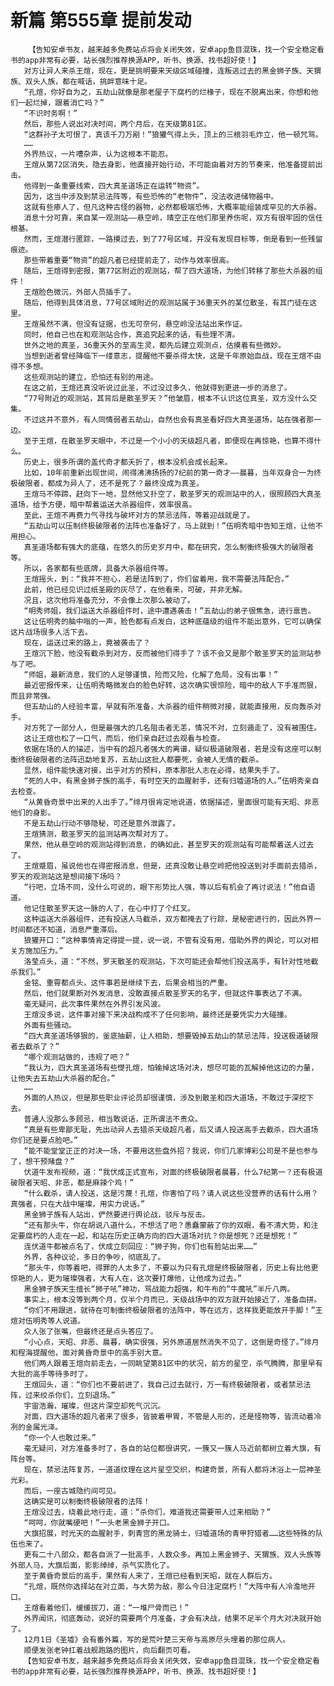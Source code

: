 # 新篇 第555章 提前发动
        【告知安卓书友，越来越多免费站点将会关闭失效，安卓app鱼目混珠，找一个安全稳定看书的app非常有必要，站长强烈推荐换源APP，听书、换源、找书超好使！】
       对方让异人来杀王煊，现在，更是挑明要来天级区域碰撞，连叛逃过去的黑金狮子族、天猬族、双头人族，都在喊话，挑衅意味十足。
       “孔煊，你好自为之，五劫山就像是那老屋子下腐朽的烂椽子，现在不脱离出来，你想和他们一起烂掉，跟着消亡吗？”
       “不识时务啊！”
       然后，那些人说出对决时间，两个月后，在天级第81区。
       “这群孙子太可恨了，真该千刀万剐！”狼獾气得上头，顶上的三根羽毛炸立，他一顿咒骂。
       ……
       外界热议，一片嘈杂声，认为这根本不能忍。
       王煊从第72区消失，隐去身影，他直接开始行动，不可能由着对方的节奏来，他准备提前出击。
       他得到一条重要线索，四大真圣道场正在运转“物资”。
       因为，这当中涉及到禁忌法阵等，有些恐怖的“老物件”，没法收进储物器中。
       这就有些瘆人了，但凡这种古怪的器物，必然都极端恐怖，大概率能组装成罕见的大杀器。
       消息十分可靠，来自某一观测站——悬空岭，晴空正在他们那里养伤呢，双方有很牢固的信任根基。
       然而，王煊潜行匿踪，一路摸过去，到了77号区域，并没有发现目标等，倒是看到一些残留痕迹。
       那些带着重要“物资”的超凡者已经提前走了，动作与效率很高。
       随后，王煊得到密报，第77区附近的观测站，帮了四大道场，为他们转移了那些大杀器的组件！
       王煊脸色微沉，外部人员插手了。
       随后，他得到具体消息，77号区域附近的观测站属于36重天外的某位散圣，有其门徒在这里。
       王煊虽然不满，但没有证据，也无可奈何，悬空岭没法站出来作证。
       同时，他自己也在和观测站合作，真追究起来的话，有些理不清。
       世外之地的真圣，36重天外的至高生灵，都先后建立观测点，估摸着有些微妙。
       当想到逝者曾经降临下一缕意志，提醒他不要杀得太快，这是千年原始血战，现在王煊不由得不多想。
       这些观测站的建立，恐怕还有别的用途。
       在这之前，王煊还真没听说过此圣，不过没过多久，他就得到更进一步的消息了。
       “77号附近的观测站，其背后是散圣罗天？”他皱眉，根本不认识这位真圣，双方没什么交集。
       不过这并不意外，有人同情弱者五劫山，自然也会有真圣看好四大真圣道场，站在强者那一边。
       至于王煊，在散圣罗天眼中，不过是一个小小的天级超凡者，即便现在再惊艳，也算不得什么。
       历史上，很多所谓的盖代奇才都夭折了，根本没机会成长起来。
       比如，10年前重新出现世间，闹得沸沸扬扬的7纪前的第一奇才——晨暮，当年双身合一为终极破限者，都成为异人了，还不是死了？最终没成为真圣。
       王煊马不停蹄，赶向下一地，显然他又扑空了，散圣罗天的观测站中的人，很照顾四大真圣道场，给予方便，暗中帮着运送大杀器组件，效率很高。
       至此，王煊不再费力气寻找与破坏对方的禁忌法阵，等着迎战就是了。
       “五劫山可以压制终极破限者的法阵也准备好了，马上就到！”伍明秀暗中告知王煊，让他不用担心。
       真圣道场都有强大的底蕴，在悠久的历史岁月中，都在研究，怎么制衡终极强大的破限者等。
       所以，各家都有些底牌，具备大杀器组件等。
       王煊摇头，到：“我并不担心，若是法阵到了，你们留着用，我不需要法阵配合。”
       此前，他已经见识过纸圣殿的灰尽了，在他看来，可破，并非无解。
       况且，这次他将准备充分，不会像上次那么被动了。
       “明秀师姐，我们运送大杀器组件时，途中遭遇袭击！”五劫山的弟子很焦急，进行禀告。
       这让伍明秀的脑中嗡的一声，脸色都有点发白，这种底蕴级的组件不能出意外，它可以确保这片战场很多人活下去。
       现在，运送过来的路上，竟被袭击了？
       王煊沉下脸，他没有截杀到对方，反而被他们得手了？该不会又是那个散圣罗天的监测站参与了吧。
       “师姐，最新消息，我们的人足够谨慎，险而又险，化解了危局，没有出事！”
       最近密报传来，让伍明秀略微发白的脸色好转，这次确实很惊险，暗中的敌人下手准而狠，而且非常强。
       但五劫山的人经验丰富，早就有所准备，大杀器的组件稍微对接，就能直接用，反向轰杀对手。
       对方死了一部分人，但是最强大的几名阻击者无恙，情况不对，立刻遁走了，没有被围住。
       这让王煊也松了一口气，而后，他们亲自赶过去观看与检查。
       依据在场的人的描述，当中有的超凡者强大的离谱，疑似极道破限者，若是没有这座可以制衡终极破限者的法阵迅勐地复苏，五劫山这批人都要死，会被人无情的截杀。
       显然，组件能快速对接，出乎对方的预料，原本那批人志在必得，结果失手了。
       “死的人中，有黑金狮子族的高手，有时空天的血腥射手，还有归墟道场的人。”伍明秀亲自去检查。
       “从黄昏奇景中出来的人出手了。”绯月很肯定地说道，依据描述，里面很可能有天昭、非恶他们的身影。
       不是五劫山行动不够隐秘，可还是意外泄露了。
       王煊猜测，散圣罗天的监测站再次帮对方了。
       果然，他从悬空岭的观测站得到消息，的确如此，甚至罗天的观测站有可能帮着送人过去了。
       王煊蹙眉，虽说他也在得密报消息，但是，还真没敢让悬空岭把他投送到对手面前去猎杀，罗天的观测站这是想间接下场吗？
       “行吧，立场不同，没什么可说的，眼下形势比人强，等以后有机会了再讨说法！”他自语道。
       他记住散圣罗天这一脉的人了，在心中打了个红叉。
       这种运送大杀器组件，还有投送人马截杀，双方都掩去了行踪，是秘密进行的，因此外界一时间都还不知道，消息严重滞后。
       狼獾开口：“这种事情肯定得提一提，说一说，不管有没有用，借助外界的舆论，可以对相关方施加压力。”
       洛莹点头，道：“不然，罗天散圣的观测站，下次可能还会帮他们投送高手，有针对性地截杀我们。”
       金铭、重霄都点头，这件事若是继续下去，后果会相当的严重。
       然后，他们就果断对外发消息，没敢直接点散圣罗天的名字，但就这件事表达了不满。
       毫无疑问，此次事件果然在外界引发风波。
       王煊没多说，这件事对接下来决战构成不了任何影响，最终还是要凭实力大碰撞。
       外面有些骚动。
       “四大真圣道场够狠的，釜底抽薪，让人相助，想要毁掉五劫山的禁忌法阵，投送极道破限者去截杀了？”
       “哪个观测站做的，违规了吧？”
       “我认为，四大真圣道场有些憷孔煊，怕输掉这场对决，想尽可能的瓦解掉他这边的力量，让他失去五劫山大杀器的配合。”
       ……
       外面的人热议，但是那些职业评论员却很谨慎，涉及到散圣和四大道场，不敢过于深挖下去。
       普通人没那么多顾忌，相当敢说话，正所谓法不责众。
       “真是有些卑鄙无耻，先出动异人去猎杀天级超凡者，后又请人投送高手去截杀，四大道场你们还是要点脸吧。”
       “能不能堂堂正正的对决一场，不要用这些盘外招？我说，你们几家博彩公司是不是也参与了，想干预赌盘？”
       伏道牛发布视频，道：“我伏成正式宣布，对面的终极破限者晨暮，什么7纪第一？还有极道破限者天昭、非恶，都是麻辣个鸡！”
       “什么截杀，请人投送，这是污蔑！孔煊，你害怕了吗？请人说这些没营养的话有什么用？真强者，只在大战中璀璨，用实力说话。”
       黑金狮子族有人站出，俨然要进行舆论战，驳斥与反击。
       “还有那头牛，你在胡说八道什么，不想活了吧？愚蠢蒙蔽了你的双眼，看不清大势，和注定要腐朽的人走在一起，和站在历史正确方向的四大道场对抗？你是想死？还是想死！”
       连伏道牛都被点名了，伏成立刻回应：“狮子狗，你们也有脸站出来……”
       外界，各种议论，多日的争吵，彻底乱了。
       “那头牛，你等着吧，得罪的人太多了，不要以为只有孔煊是终极破限者，历史上有比他更惊艳的人，更为璀璨强者，大有人在，这次要打爆他，让他成为过去。”
       黑金狮子族天生擅长“狮子吼”神功，骂战能力超强，和牛布的“牛魔吼”半斤八两。
       事实上，根本没等到两个月，仅半个月而已，天级战场中的双方就开始接近了，准备血拼。
       “你们不用跟进，就待在可制衡终极破限者的法阵中，等在远方，这样我更能放开手脚！”王煊对伍明秀等人说道。
       众人张了张嘴，但最终还是点头答应了。
       “小心点，天昭、非恶、晨暮，确实很强，另外原道居然消失不见了，这倒是奇怪了。”绯月和程海提醒他，面对黄昏奇景中的高手别大意。
       他们两人跟着王煊向前走去，一同眺望第81区中的状况，前方的星空，杀气腾腾，那里早有大批的高手等待多时了。
       王煊回头，道：“你们也不要前进了，我自己过去就行，万一有终极破限者，或者禁忌法阵，过来绞杀你们，立刻退场。”
       宇宙浩瀚，璀璨，但这片深空却死气沉沉。
       对面，四大道场的超凡者来了很多，皆披着甲胃，不管是人形的，还是怪物等，皆流动着冷冽的金属光泽。
       “你一个人也敢过来。”
       毫无疑问，对方准备多时了，各自的站位都很讲究，一簇又一簇人马近前都树立着大旗，有阵台等。
       现在，禁忌法阵复苏，一道道纹理在这片星空交织，构建奇景，所有人都将沐浴上一层神圣光彩。
       而后，一座古城隐约间可见。
       这确实是可以制衡终极破限者的法阵！
       王煊没过去，绕着此地行走，道：“杀你们，难道我还需要带人过来相助？”
       “呵呵，你就嘴硬吧！”一头老黑金狮子开口。
       大旗招展，时光天的血腥射手，刺青宫的黑龙骑士，归墟道场的青甲狩猎者……这些特殊的队伍也来了。
       更有二十八部众，都各自派了一批高手，人数众多。再加上黑金狮子、天猬族、双人头族等外部人马，大旗后面，影影绰绰，杀气实质化了。
       至于黄昏奇景后的高手，果然有人来了，王煊已经看到天昭，就在人群后方。
       “孔煊，既然你选择站在对立面，与大势为敌，那么今日注定腐朽！”大阵中有人冷澹地开口。
       王煊看着他们，缓缓拔刀，道：“一堆尸骨而已！”
       外界闻讯，彻底轰动，说好的需要两个月准备，才会有决战，结果不足半个月大对决就开始了。
       12月1日《圣墟》会有番外篇，写的是荒叶楚三天帝与高原尽头埋着的那位病人。
       顺便发张老钟扛着战舰跑路的图片，向后翻页可看。
       【告知安卓书友，越来越多免费站点将会关闭失效，安卓app鱼目混珠，找一个安全稳定看书的app非常有必要，站长强烈推荐换源APP，听书、换源、找书超好使！】